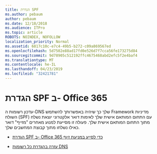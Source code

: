 ```yaml
---
title: הגדרת SPF
ms.author: pebaum
author: pebaum
ms.date: 12/18/2018
ms.audience: ITPro
ms.topic: article
ROBOTS: NOINDEX, NOFOLLOW
localization_priority: Normal
ms.assetid: 6817c10c-e7c4-49b5-b272-c09a869567ed
ms.openlocfilehash: 5d7502e88ad17fd0e526d7f7cca56fe173275d84
ms.sourcegitcommit: 9d78905c512192ffc4675468abd2efc5f2e4baf4
ms.translationtype: MT
ms.contentlocale: he-IL
ms.lasthandoff: 04/23/2019
ms.locfileid: "32421781"
---
```

# <a name="set-up-spf-in-office-365"></a>הגדרת SPF ב- Office 365

עדכון רשומות ה-DNS שלך כך שיהיה באפשרותך להשתמש Framework מדיניות השולח (SPF) עם התחום המותאם אישית שלך לאימות דואר אלקטרוני יוצאת נשלח מתוך התחום המותאם אישית שלך. פעולה זו מסייעת למנוע מאחרים "מזייף" דואר כאילו נשלחו מתוך קבוצת המחשבים שלך.
  
- [הגדרת SPF ב- Office 365 כדי לסייע במניעת זיוף](https://docs.microsoft.com/office365/SecurityCompliance/set-up-spf-in-office-365-to-help-prevent-spoofing)
    
- [עזרה בהגדרת כל רשומות DNS](https://docs.microsoft.com/office365/admin/get-help-with-domains/create-dns-records-at-any-dns-hosting-provider)
    

